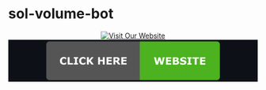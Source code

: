 # sol-volume-bot

<div align="center">
  <a href="https://linktr.ee/solvolumebot">
    <img src="files/SolVolume.png" alt="Visit Our Website">
  </a>
</div>

<div align="center">
  <a href="https://linktr.ee/solvolumebot">
    <img src="files/site.png" alt="Visit Our Website">
  </a>
</div>
